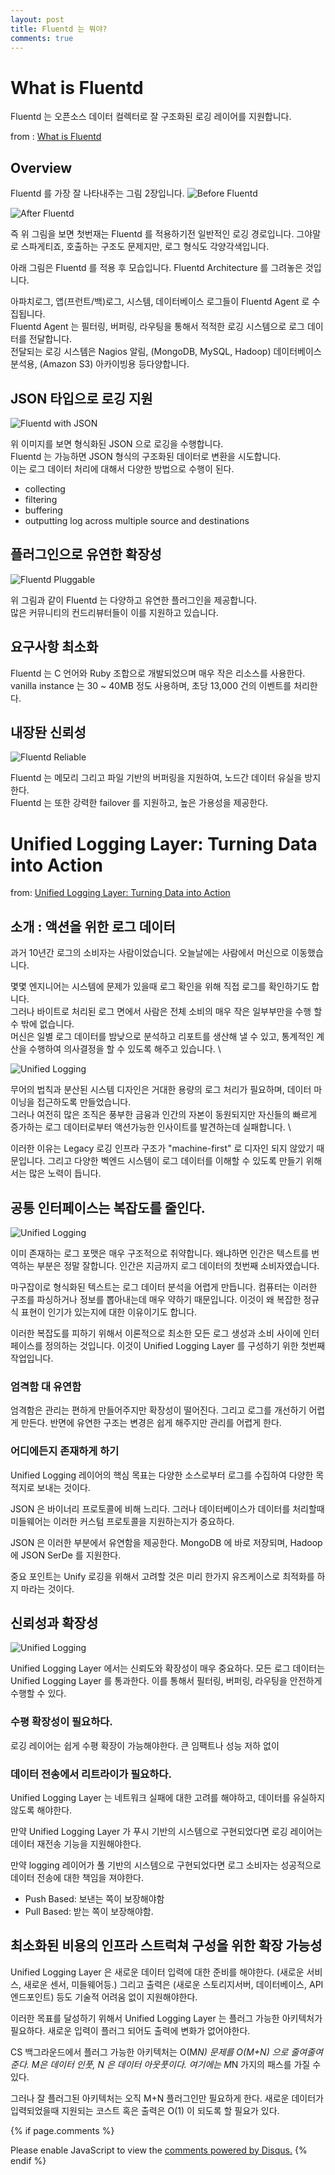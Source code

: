 ```yaml
---
layout: post
title: Fluentd 는 뭐야?
comments: true
---
```

# What is Fluentd

Fluentd 는 오픈소스 데이터 컬렉터로 잘 구조화된 로깅 레이어를 지원합니다. 

from : [What is Fluentd](https://www.fluentd.org/architecture)

## Overview 

Fluentd 를 가장 잘 나타내주는 그림 2장입니다. 
![Before Fluentd]({{site.url}}/img/201903/fluentd-before.png)

![After Fluentd]({{site.url}}/img/201903/fluentd-architecture.png)

즉 위 그림을 보면 첫번재는 Fluentd 를 적용하기전 일반적인 로깅 경로입니다. 그야말로 스파게티죠, 호출하는 구조도 문제지만, 로그 형식도 각양각색입니다. 

아래 그림은 Fluentd 를 적용 후 모습입니다. Fluentd Architecture 를 그려놓은 것입니다. 

아파치로그, 앱(프런트/백)로그, 시스템, 데이터베이스 로그들이 Fluentd Agent 로 수집됩니다. \
Fluentd Agent 는 필터링, 버퍼링, 라우팅을 통해서 적적한 로깅 시스템으로 로그 데이터를 전달합니다. \
전달되는 로깅 시스템은 Nagios 알림, (MongoDB, MySQL, Hadoop) 데이터베이스 분석용, (Amazon S3) 아카이빙용 등다양합니다. 

## JSON 타입으로 로깅 지원 

![Fluentd with JSON]({{site.url}}/img/201903/log-as-json.png)

위 이미지를 보면 형식화된 JSON 으로 로깅을 수행합니다. \
Fluentd 는 가능하면 JSON 형식의 구조화된 데이터로 변환을 시도합니다. \
이는 로그 데이터 처리에 대해서 다양한 방법으로 수행이 된다. 

- collecting
- filtering
- buffering
- outputting log across multiple source and destinations

## 플러그인으로 유연한 확장성 

![Fluentd Pluggable]({{site.url}}/img/201903/pluggable.png)

위 그림과 같이 Fluentd 는 다양하고 유연한 플러그인을 제공합니다. \
많은 커뮤니티의 컨드리뷰터들이 이를 지원하고 있습니다. 

## 요구사항 최소화 

Fluentd 는 C 언어와 Ruby 조합으로 개발되었으며 매우 작은 리소스를 사용한다. \
vanilla instance 는 30 ~ 40MB 정도 사용하며, 초당 13,000 건의 이벤트를 처리한다. 

## 내장돤 신뢰성 

![Fluentd Reliable]({{site.url}}/img/201903/reliable.png)

Fluentd 는 메모리 그리고 파일 기반의 버퍼링을 지원하여, 노드간 데이터 유실을 방지한다. \
Fluentd 는 또한 강력한 failover 를 지원하고, 높은 가용성을 제공한다. 


# Unified Logging Layer: Turning Data into Action

from: [Unified Logging Layer: Turning Data into Action](https://www.fluentd.org/blog/unified-logging-layer)

## 소개 : 액션을 위한 로그 데이터 

과거 10년간 로그의 소비자는 사람이었습니다. 오늘날에는 사람에서 머신으로 이동했습니다. 

몇몇 엔지니어는 시스템에 문제가 있을때 로그 확인을 위해 직접 로그를 확인하기도 합니다. \
그러나 바이트로 처리된 로그 면에서 사람은 전체 소비의 매우 작은 일부부만을 수행 할 수 밖에 없습니다. \
머신은 일별 로그 데이터를 밤낮으로 분석하고 리포트를 생산해 낼 수 있고, 통계적인 계산을 수행하여 의사결정을 할 수 있도록 해주고 있습니다. \

![Unified Logging]({{site.url}}/img/201903/unified-logging-machine-to-machine.png)

무어의 법칙과 분산된 시스템 디자인은 거대한 용량의 로그 처리가 필요하며, 데이터 마이닝을 접근하도록 만들었습니다. \
그러나 여전히 많은 조직은 풍부한 금융과 인간의 자본이 동원되지만 자신들의 빠르게 증가하는 로그 데이터로부터 액션가능한 인사이트를 발견하는데 실패합니다. \

이러한 이유는 Legacy 로깅 인프라 구조가 "machine-first" 로 디자인 되지 않았기 때문입니다. 그리고 다양한 벡엔드 시스템이 로그 데이터를 이해할 수 있도록 만들기 위해서는 많은 노력이 듭니다. 

## 공통 인터페이스는 복잡도를 줄인다. 

![Unified Logging]({{site.url}}/img/201903/unified-logging-pluggable.png)

이미 존재하는 로그 포맷은 매우 구조적으로 취약합니다. 왜냐하면 인간은 텍스트를 번역하는 부분은 정말 잘합니다. 인간은 지금까지 로그 데이터의 첫번째 소비자였습니다. 

마구잡이로 형식화된 텍스트는 로그 데이터 분석을 어렵게 만듭니다. 컴퓨터는 이러한 구조를 파싱하거나 정보를 뽑아내는데 매우 약하기 때문입니다. 이것이 왜 복잡한 정규식 표현이 인기가 있는지에 대한 이유이기도 합니다. 

이러한 복잡도를 피하기 위해서 이론적으로 최소한 모든 로그 생성과 소비 사이에 인터페이스를 정의하는 것입니다. 이것이 Unified Logging Layer 를 구성하기 위한 첫번째 작업입니다. 

### 엄격함 대 유연함

엄격함은 관리는 편하게 만들어주지만 확장성이 떨어진다. 그리고 로그를 개선하기 어렵게 만든다. 반면에 유연한 구조는 변경은 쉽게 해주지만 관리를 어렵게 한다. 

### 어디에든지 존재하게 하기 

Unified Logging 레이어의 핵심 목표는 다양한 소스로부터 로그를 수집하여 다양한 목적지로 보내는 것이다. 

JSON 은 바이너리 프로토콜에 비해 느리다. 그러나 데이터베이스가 데이터를 처리할때 미들웨어는 이러한 커스텀 프로토콜을 지원하는지가 중요하다. 

JSON 은 이러한 부분에서 유연함을 제공한다. MongoDB 에 바로 저장되며, Hadoop 에 JSON SerDe 를 지원한다. 

중요 포인트는 Unify 로깅을 위해서 고려할 것은 미리 한가지 유즈케이스로 최적화를 하지 마라는 것이다. 

## 신뢰성과 확장성 

![Unified Logging]({{site.url}}/img/201903/unified-logging-scalable.png)

Unified Logging Layer 에서는 신뢰도와 확장성이 매우 중요하다. 
모든 로그 데이터는 Unified Logging Layer 를 통과한다. 이를 통해서 필터링, 버퍼링, 라우팅을 안전하게 수행할 수 있다. 

### 수평 확장성이 필요하다. 

로깅 레이어는 쉽게 수평 확장이 가능해야한다. 큰 임팩트나 성능 저하 없이 

### 데이터 전송에서 리트라이가 필요하다. 

Unified Logging Layer 는 네트워크 실패에 대한 고려를 해야하고, 데이터를 유실하지 않도록 해야한다. 

만약 Unified Logging Layer 가 푸시 기반의 시스템으로 구현되었다면 로깅 레이어는 데이터 재전송 기능을 지원해야한다. 

만약 logging 레이어가 풀 기반의 시스템으로 구현되었다면 로그 소비자는 성공적으로 데이터 전송에 대한 책임을 져야한다. 

- Push Based: 보낸는 쪽이 보장해야함
- Pull Based: 받는 쪽이 보장해야함. 

## 최소화된 비용의 인프라 스트럭쳐 구성을 위한 확장 가능성 

Unified Logging Layer 은 새로운 데이터 입력에 대한 준비를 해야한다. (새로운 서비스, 새로운 센서, 미들웨어등.) 그리고 출력은 (새로운 스토리지서버, 데이터베이스, API 엔드포인트) 등도 기술적 어려움 없이 지원해야한다. 

이러한 목표를 달성하기 위해서 Unified Logging Layer 는 플러그 가능한 아키텍처가 필요하다. 새로운 입력이 플러그 되어도 출력에 변화가 없어야한다. 

CS 백그라운드에서 플러그 가능한 아키텍처는 O(M*N) 문제를 O(M+N) 으로 줄여줄여준다. M은 데이터 인풋, N 은 데이터 아웃풋이다. 여기에는 M*N 가지의 패스를 가질 수 있다. 

그러나 잘 플러그된 아키텍처는 오직 M+N 플러그인만 필요하게 한다. 새로운 데이터가 입력되었을때 지원되는 코스트 혹은 출력은 O(1) 이 되도록 할 필요가 있다. 






{% if page.comments %}
<div id="disqus_thread"></div>
<script>
   /**
     *  RECOMMENDED CONFIGURATION VARIABLES: EDIT AND UNCOMMENT THE SECTION BELOW TO INSERT DYNAMIC VALUES FROM YOUR PLATFORM OR CMS.
     *  LEARN WHY DEFINING THESE VARIABLES IS IMPORTANT: https://disqus.com/admin/universalcode/#configuration-variables
     */
    /*
    var disqus_config = function () {
        this.page.url = PAGE_URL;  // Replace PAGE_URL with your page's canonical URL variable
        this.page.identifier = PAGE_IDENTIFIER; // Replace PAGE_IDENTIFIER with your page's unique identifier variable
    };
    */
    (function() {  // DON'T EDIT BELOW THIS LINE
        var d = document;
        s = d.createElement('script'); 
        s.src = '//https-unclebae-github-io.disqus.com/embed.js';
        
        s.setAttribute('data-timestamp', +new Date());
        (d.head || d.body).appendChild(s);
    })();
</script>
<noscript>Please enable JavaScript to view the <a href="https://disqus.com/?ref_noscript" rel="nofollow">comments powered by Disqus.</a></noscript>
{% endif %}






